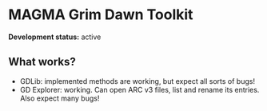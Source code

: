 MAGMA Grim Dawn Toolkit
=======================

**Development status:** active

## What works?
* GDLib: implemented methods are working, but expect all sorts of bugs!
* GD Explorer: working. Can open ARC v3 files, list and rename its entries.
Also expect many bugs!
